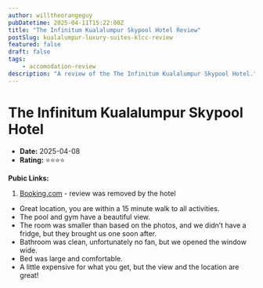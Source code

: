 ```yaml
---
author: willtheorangeguy
pubDatetime: 2025-04-11T15:22:00Z
title: "The Infinitum Kualalumpur Skypool Hotel Review"
postSlug: kualalumpur-luxury-suites-klcc-review
featured: false
draft: false
tags:
    - accomodation-review
description: "A review of the The Infinitum Kualalumpur Skypool Hotel."
---
```


# The Infinitum Kualalumpur Skypool Hotel

-   **Date:** 2025-04-08
-   **Rating:** ⭐⭐⭐⭐

**Pubic Links:**

1. [Booking.com](https://www.booking.com/hotel/my/kualalumpur-luxury-suites-klcc-by-tasu-homes.en-gb.html?aid=332731&label=review_am&sid=61f1b2a66d83fb652aa6aa7c7633b952&activeTab=htReviews&group_adults=2&group_children=0&keep_landing=1&no_rooms=1&rurl=41b606b9ff50ff3c&sb_price_type=total&type=total&#tab-main) - review was removed by the hotel

-   Great location, you are within a 15 minute walk to all activities.
-   The pool and gym have a beautiful view.
-   The room was smaller than based on the photos, and we didn’t have a fridge, but they brought us one soon after.
-   Bathroom was clean, unfortunately no fan, but we opened the window wide.
-   Bed was large and comfortable.
-   A little expensive for what you get, but the view and the location are great!
